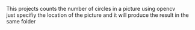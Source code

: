 This projects counts the number of circles in a picture using opencv  
just specifiy the location of the picture and it will produce the result in the same folder 
